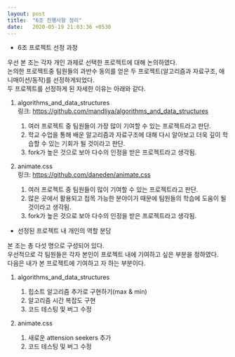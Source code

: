 ```yaml
---
layout: post
title:  "6조 진행사항 정리"
date:   2020-05-19 21:03:36 +0530
---
```

* 6조 프로젝트 선정 과정  

우선 본 조는 각자 개인 과제로 선택한 프로젝트에 대해 논의하였다.  
논의한 프로젝트중 팀원들의 과반수 동의를 얻은 두 프로젝트(알고리즘과 자료구조, 애니매이션/동작)를 선정하게되었다.  
두 프로젝트를 선정하게 된 자세한 이유는 아래와 같다.  

1. algorithms_and_data_structures  
링크: https://github.com/mandliya/algorithms_and_data_structures  
    1. 여러 프로젝트 중 팀원들이 가장 많이 기여할 수 있는 프로젝트라고 판단.
    1. 학교 수업을 통해 배운 알고리즘과 자료구조에 대해 다시 알아보고 더욱 깊이 학습할 수 있는 기회가 될 것이라고 판단.
    1. fork가 높은 것으로 보아 다수의 인정을 받은 프로젝트라고 생각됨.
    
1. animate.css  
링크: https://github.com/daneden/animate.css  
    1. 여러 프로젝트 중 팀원들이 많이 기여할 수 있는 프로젝트라고 판단.
    1. 많은 곳에서 활용되고 접목 가능한 분야이기 때문에 팀원들의 학습에 도움이 될 것이라고 생각됨.
    1. fork가 높은 것으로 보아 다수의 인정을 받은 프로젝트라고 생각됨.

* 선정된 프로젝트 내 개인의 역할 분담  

본 조는 총 다섯 명으로 구성되어 있다.  
우선적으로 각 팀원들은 각자 본인이 프로젝트 내에 기여하고 싶은 부분을 정하였다.  
다음은 내가 본 프로젝트에 기여하고 자 하는 부분이다.  

1. algorithms_and_data_structures
    1. 힙소트 알고리즘 추가로 구현하기(max & min)
    1. 알고리즘 시간 복잡도 구현
    1. 코드 테스팅 및 버그 수정

1. animate.css
    1. 새로운 attension seekers 추가
    1. 코드 테스팅 및 버그 수정


[jekyll-docs]: https://jekyllrb.com/docs/home
[jekyll-gh]:   https://github.com/jekyll/jekyll
[jekyll-talk]: https://talk.jekyllrb.com/
